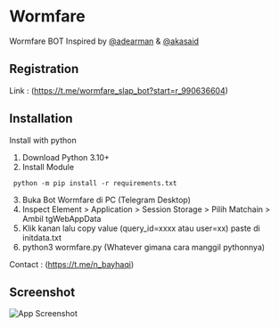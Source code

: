 # Wormfare
Wormfare BOT
Inspired by [@adearman](https://github.com/adearman) & [@akasaid](https://github.com/akasakaid)

## Registration
Link : (https://t.me/wormfare_slap_bot?start=r_990636604)

## Installation

Install with python

  1. Download Python 3.10+
  2. Install Module
  ```
   python -m pip install -r requirements.txt
   ```
  3. Buka Bot Wormfare di PC (Telegram Desktop)
  4. Inspect Element > Application > Session Storage > Pilih Matchain > Ambil tgWebAppData
  5. Klik kanan lalu copy value (query_id=xxxx atau user=xx) paste di initdata.txt
  6. python3 wormfare.py (Whatever gimana cara manggil pythonnya)

Contact : (https://t.me/n_bayhaqi)

## Screenshot
![App Screenshot](https://i.ibb.co.com/72tQvWb/222.jpg)
